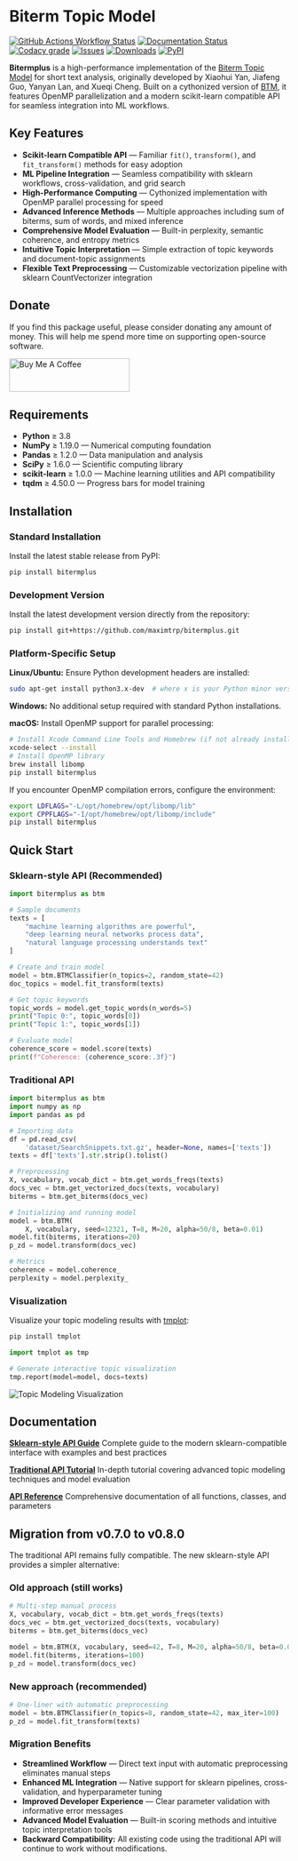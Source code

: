 # Biterm Topic Model

[![GitHub Actions Workflow Status](https://img.shields.io/github/actions/workflow/status/maximtrp/bitermplus/package-test.yml)](https://github.com/maximtrp/bitermplus/actions)
[![Documentation Status](https://readthedocs.org/projects/bitermplus/badge/?version=latest)](https://bitermplus.readthedocs.io/en/latest/?badge=latest)
[![Codacy grade](https://img.shields.io/codacy/grade/192b6a75449040ff868932a15ca28ce9)](https://app.codacy.com/gh/maximtrp/bitermplus/dashboard)
[![Issues](https://img.shields.io/github/issues/maximtrp/bitermplus.svg)](https://github.com/maximtrp/bitermplus/issues)
[![Downloads](https://static.pepy.tech/badge/bitermplus)](https://pepy.tech/project/bitermplus)
[![PyPI](https://img.shields.io/pypi/v/bitermplus)](https://pypi.org/project/bitermplus/)

**Bitermplus** is a high-performance implementation of the [Biterm Topic Model](https://citeseerx.ist.psu.edu/viewdoc/download?doi=10.1.1.402.4032&rep=rep1&type=pdf) for short text analysis, originally developed by Xiaohui Yan, Jiafeng Guo, Yanyan Lan, and Xueqi Cheng. Built on a cythonized version of [BTM](https://github.com/xiaohuiyan/BTM), it features OpenMP parallelization and a modern scikit-learn compatible API for seamless integration into ML workflows.

## Key Features

- **Scikit-learn Compatible API** — Familiar `fit()`, `transform()`, and `fit_transform()` methods for easy adoption
- **ML Pipeline Integration** — Seamless compatibility with sklearn workflows, cross-validation, and grid search
- **High-Performance Computing** — Cythonized implementation with OpenMP parallel processing for speed
- **Advanced Inference Methods** — Multiple approaches including sum of biterms, sum of words, and mixed inference
- **Comprehensive Model Evaluation** — Built-in perplexity, semantic coherence, and entropy metrics
- **Intuitive Topic Interpretation** — Simple extraction of topic keywords and document-topic assignments
- **Flexible Text Preprocessing** — Customizable vectorization pipeline with sklearn CountVectorizer integration

## Donate

If you find this package useful, please consider donating any amount of money. This will help me spend more time on supporting open-source software.

<a href="https://www.buymeacoffee.com/maximtrp" target="_blank"><img src="https://cdn.buymeacoffee.com/buttons/v2/default-yellow.png" alt="Buy Me A Coffee" style="height: 60px !important;width: 217px !important;" ></a>

## Requirements

- **Python** ≥ 3.8
- **NumPy** ≥ 1.19.0 — Numerical computing foundation
- **Pandas** ≥ 1.2.0 — Data manipulation and analysis
- **SciPy** ≥ 1.6.0 — Scientific computing library
- **scikit-learn** ≥ 1.0.0 — Machine learning utilities and API compatibility
- **tqdm** ≥ 4.50.0 — Progress bars for model training

## Installation

### Standard Installation

Install the latest stable release from PyPI:

```bash
pip install bitermplus
```

### Development Version

Install the latest development version directly from the repository:

```bash
pip install git+https://github.com/maximtrp/bitermplus.git
```

### Platform-Specific Setup

**Linux/Ubuntu:** Ensure Python development headers are installed:

```bash
sudo apt-get install python3.x-dev  # where x is your Python minor version
```

**Windows:** No additional setup required with standard Python installations.

**macOS:** Install OpenMP support for parallel processing:

```bash
# Install Xcode Command Line Tools and Homebrew (if not already installed)
xcode-select --install
# Install OpenMP library
brew install libomp
pip install bitermplus
```

If you encounter OpenMP compilation errors, configure the environment:

```bash
export LDFLAGS="-L/opt/homebrew/opt/libomp/lib"
export CPPFLAGS="-I/opt/homebrew/opt/libomp/include"
pip install bitermplus
```

## Quick Start

### Sklearn-style API (Recommended)

```python
import bitermplus as btm

# Sample documents
texts = [
    "machine learning algorithms are powerful",
    "deep learning neural networks process data",
    "natural language processing understands text"
]

# Create and train model
model = btm.BTMClassifier(n_topics=2, random_state=42)
doc_topics = model.fit_transform(texts)

# Get topic keywords
topic_words = model.get_topic_words(n_words=5)
print("Topic 0:", topic_words[0])
print("Topic 1:", topic_words[1])

# Evaluate model
coherence_score = model.score(texts)
print(f"Coherence: {coherence_score:.3f}")
```

### Traditional API

```python
import bitermplus as btm
import numpy as np
import pandas as pd

# Importing data
df = pd.read_csv(
    'dataset/SearchSnippets.txt.gz', header=None, names=['texts'])
texts = df['texts'].str.strip().tolist()

# Preprocessing
X, vocabulary, vocab_dict = btm.get_words_freqs(texts)
docs_vec = btm.get_vectorized_docs(texts, vocabulary)
biterms = btm.get_biterms(docs_vec)

# Initializing and running model
model = btm.BTM(
    X, vocabulary, seed=12321, T=8, M=20, alpha=50/8, beta=0.01)
model.fit(biterms, iterations=20)
p_zd = model.transform(docs_vec)

# Metrics
coherence = model.coherence_
perplexity = model.perplexity_
```

### Visualization

Visualize your topic modeling results with [tmplot](https://github.com/maximtrp/tmplot):

```bash
pip install tmplot
```

```python
import tmplot as tmp

# Generate interactive topic visualization
tmp.report(model=model, docs=texts)
```

![Topic Modeling Visualization](images/topics_terms_plots.png)

## Documentation

**[Sklearn-style API Guide](https://bitermplus.readthedocs.io/en/latest/sklearn_api.html)**
Complete guide to the modern sklearn-compatible interface with examples and best practices

**[Traditional API Tutorial](https://bitermplus.readthedocs.io/en/latest/tutorial.html)**
In-depth tutorial covering advanced topic modeling techniques and model evaluation

**[API Reference](https://bitermplus.readthedocs.io/en/latest/bitermplus.html)**
Comprehensive documentation of all functions, classes, and parameters

## Migration from v0.7.0 to v0.8.0

The traditional API remains fully compatible. The new sklearn-style API provides a simpler alternative:

### Old approach (still works)

```python
# Multi-step manual process
X, vocabulary, vocab_dict = btm.get_words_freqs(texts)
docs_vec = btm.get_vectorized_docs(texts, vocabulary)
biterms = btm.get_biterms(docs_vec)

model = btm.BTM(X, vocabulary, seed=42, T=8, M=20, alpha=50/8, beta=0.01)
model.fit(biterms, iterations=100)
p_zd = model.transform(docs_vec)
```

### New approach (recommended)

```python
# One-liner with automatic preprocessing
model = btm.BTMClassifier(n_topics=8, random_state=42, max_iter=100)
p_zd = model.fit_transform(texts)
```

### Migration Benefits

- **Streamlined Workflow** — Direct text input with automatic preprocessing eliminates manual steps
- **Enhanced ML Integration** — Native support for sklearn pipelines, cross-validation, and hyperparameter tuning
- **Improved Developer Experience** — Clear parameter validation with informative error messages
- **Advanced Model Evaluation** — Built-in scoring methods and intuitive topic interpretation tools
- **Backward Compatibility:** All existing code using the traditional API will continue to work without modifications.
